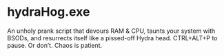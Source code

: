 # hydraHog.exe
An unholy prank script that devours RAM &amp; CPU, taunts your system with BSODs, and resurrects itself like a pissed-off Hydra head. CTRL+ALT+P to pause. Or don’t. Chaos is patient.
